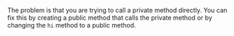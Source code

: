 The problem is that you are trying to call a private method directly.
You can fix this by creating a public method that calls the private method
or by changing the `hi` method to a public method.
